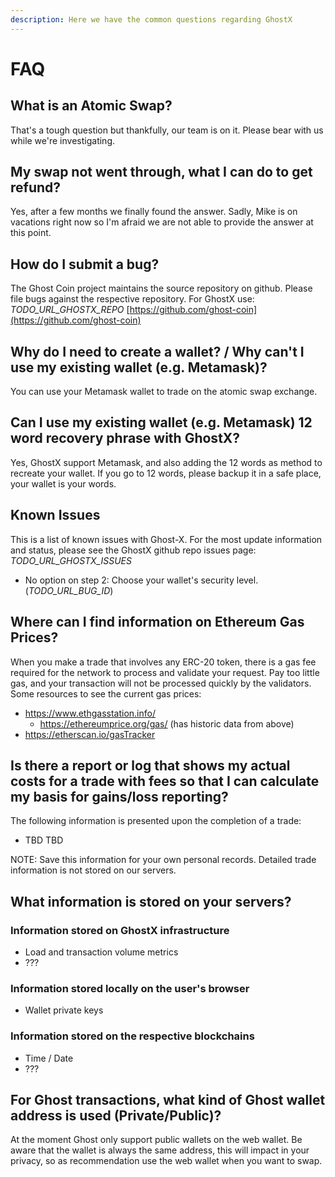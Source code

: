 ```yaml
---
description: Here we have the common questions regarding GhostX
---
```


# FAQ

## What is an Atomic Swap?

That's a tough question but thankfully, our team is on it. Please bear with us while we're investigating.

## My swap not went through, what I can do to get refund?

Yes, after a few months we finally found the answer. Sadly, Mike is on vacations right now so I'm afraid we are not able to provide the answer at this point.



## How do I submit a bug?

The Ghost Coin project maintains the source repository on github.  Please file bugs against the respective repository.   For GhostX use: _TODO\_URL\_GHOSTX\_REPO_ [https://github.com/ghost-coin](https://github.com/ghost-coin)



## Why do I need to create a wallet?  / Why can't I use my existing wallet \(e.g. Metamask\)?

You can use your Metamask wallet to trade on the atomic swap exchange.

## Can I use my existing wallet \(e.g. Metamask\) 12 word recovery phrase with GhostX? 

Yes, GhostX support Metamask, and also adding the 12 words as method to recreate your wallet. If you go to 12 words, please backup it in a safe place, your wallet is your words.



##  Known Issues

This is a list of known issues with Ghost-X.  For the most update information and status, please see the GhostX github repo issues page: _TODO\_URL\_GHOSTX\_ISSUES_

* No option on step 2: Choose your wallet's security level. \(_TODO\_URL\_BUG\_ID_\)

## Where can I find information on Ethereum Gas Prices?

When you make a trade that involves any ERC-20 token, there is a gas fee required for the network to process and validate your request.  Pay too little gas, and your transaction will not be processed quickly by the validators.  Some resources to see the current gas prices:

* https://www.ethgasstation.info/ 
  * https://ethereumprice.org/gas/ \(has historic data from above\)
* https://etherscan.io/gasTracker



## Is there a report or log that shows my actual costs for a trade with fees so that I can calculate my basis for gains/loss reporting?

The following information is presented upon the completion of a trade: 

* TBD TBD

NOTE: Save this information for your own personal records.  Detailed trade information is not stored on our servers.

## What information is stored on your servers?

### Information stored on GhostX infrastructure

* Load and transaction volume metrics
* ???

### Information stored locally on the user's browser

* Wallet private keys

### Information stored on the respective blockchains

* Time / Date 
* ???

### 

## For Ghost transactions, what kind of Ghost wallet address is used \(Private/Public\)?

At the moment Ghost only support public wallets on the web wallet. Be aware that the wallet is always the same address, this will impact in your privacy, so as recommendation use the web wallet when you want to swap.



